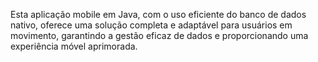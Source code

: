 Esta aplicação mobile em Java, com o uso eficiente do banco de dados nativo, oferece uma solução completa e adaptável para usuários em movimento, garantindo a gestão eficaz de dados e proporcionando uma experiência móvel aprimorada.





